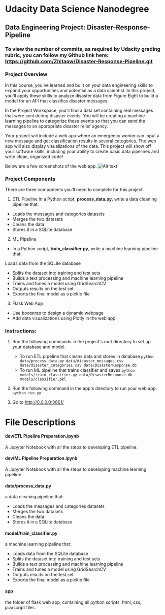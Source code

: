 # Udacity Data Science Nanodegree
## Data Engineering Project: Disaster-Response-Pipeline

### To view the number of commits, as required by Udacity grading rubric, you can follow my Github link here: https://github.com/Zhitaow/Disaster-Response-Pipeline.git

### Project Overview
In this course, you've learned and built on your data engineering skills to expand your opportunities and potential as a data scientist. In this project, you'll apply these skills to analyze disaster data from Figure Eight to build a model for an API that classifies disaster messages.

In the Project Workspace, you'll find a data set containing real messages that were sent during disaster events. You will be creating a machine learning pipeline to categorize these events so that you can send the messages to an appropriate disaster relief agency.

Your project will include a web app where an emergency worker can input a new message and get classification results in several categories. The web app will also display visualizations of the data. This project will show off your software skills, including your ability to create basic data pipelines and write clean, organized code!

Below are a few screenshots of the web app.
![Alt text](/img/ScreenDemo.gif)

### Project Components
There are three components you'll need to complete for this project.

1. ETL Pipeline
In a Python script, **process_data.py**, write a data cleaning pipeline that:

- Loads the messages and categories datasets
- Merges the two datasets
- Cleans the data
- Stores it in a SQLite database

2. ML Pipeline
- In a Python script, **train_classifier.py**, write a machine learning pipeline that:

Loads data from the SQLite database
- Splits the dataset into training and test sets
- Builds a text processing and machine learning pipeline
- Trains and tunes a model using GridSearchCV
- Outputs results on the test set
- Exports the final model as a pickle file

3. Flask Web App
- Use bootstrap to design a dynamic webpage
- Add data visualizations using Plotly in the web app

### Instructions:
1. Run the following commands in the project's root directory to set up your database and model.

    - To run ETL pipeline that cleans data and stores in database
        `python data/process_data.py data/disaster_messages.csv data/disaster_categories.csv data/DisasterResponse.db`
    - To run ML pipeline that trains classifier and saves
        `python models/train_classifier.py data/DisasterResponse.db models/classifier.pkl`

2. Run the following command in the app's directory to run your web app.
    `python run.py`

3. Go to http://0.0.0.0:3001/

# File Descriptions <a name="files"></a>

#### dev/ETL Pipeline Preparation.ipynb

A Jupyter Notebook with all the steps to developing ETL pipeline.

#### dev/ML Pipeline Preparation.ipynb

A Jupyter Notebook with all the steps to developing machine learning pipeline.

#### data/process_data.py 

a data cleaning pipeline that:

- Loads the messages and categories datasets
- Merges the two datasets
- Cleans the data
- Stores it in a SQLite database

#### model/train_classifier.py

a machine learning pipeline that:

- Loads data from the SQLite database
- Splits the dataset into training and test sets
- Builds a text processing and machine learning pipeline
- Trains and tunes a model using GridSearchCV
- Outputs results on the test set
- Exports the final model as a pickle file

#### app

the folder of flask web app, containing all python scripts, html, css, javascript files.




